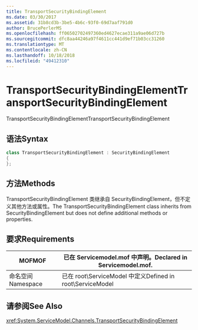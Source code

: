 ```yaml
---
title: TransportSecurityBindingElement
ms.date: 03/30/2017
ms.assetid: 31b8cd3b-3be5-4b6c-93f0-69d7aaf791d0
author: BrucePerlerMS
ms.openlocfilehash: ff06502702497360ed4627ecae311a9ae06d727b
ms.sourcegitcommit: dfc8aa44246a97f4611cc441d9ef71b03cc31260
ms.translationtype: MT
ms.contentlocale: zh-CN
ms.lasthandoff: 10/18/2018
ms.locfileid: "49412310"
---
```

# <a name="transportsecuritybindingelement"></a><span data-ttu-id="d7a9b-102">TransportSecurityBindingElement</span><span class="sxs-lookup"><span data-stu-id="d7a9b-102">TransportSecurityBindingElement</span></span>
<span data-ttu-id="d7a9b-103">TransportSecurityBindingElement</span><span class="sxs-lookup"><span data-stu-id="d7a9b-103">TransportSecurityBindingElement</span></span>  
  
## <a name="syntax"></a><span data-ttu-id="d7a9b-104">语法</span><span class="sxs-lookup"><span data-stu-id="d7a9b-104">Syntax</span></span>  
  
```csharp
class TransportSecurityBindingElement : SecurityBindingElement  
{  
};  
```  
  
## <a name="methods"></a><span data-ttu-id="d7a9b-105">方法</span><span class="sxs-lookup"><span data-stu-id="d7a9b-105">Methods</span></span>  
 <span data-ttu-id="d7a9b-106">TransportSecurityBindingElement 类继承自 SecurityBindingElement，但不定义其他方法或属性。</span><span class="sxs-lookup"><span data-stu-id="d7a9b-106">The TransportSecurityBindingElement class inherits from SecurityBindingElement but does not define additional methods or properties.</span></span>  
  
## <a name="requirements"></a><span data-ttu-id="d7a9b-107">要求</span><span class="sxs-lookup"><span data-stu-id="d7a9b-107">Requirements</span></span>  
  
|<span data-ttu-id="d7a9b-108">MOF</span><span class="sxs-lookup"><span data-stu-id="d7a9b-108">MOF</span></span>|<span data-ttu-id="d7a9b-109">已在 Servicemodel.mof 中声明。</span><span class="sxs-lookup"><span data-stu-id="d7a9b-109">Declared in Servicemodel.mof.</span></span>|  
|---------|-----------------------------------|  
|<span data-ttu-id="d7a9b-110">命名空间</span><span class="sxs-lookup"><span data-stu-id="d7a9b-110">Namespace</span></span>|<span data-ttu-id="d7a9b-111">已在 root\ServiceModel 中定义</span><span class="sxs-lookup"><span data-stu-id="d7a9b-111">Defined in root\ServiceModel</span></span>|  
  
## <a name="see-also"></a><span data-ttu-id="d7a9b-112">请参阅</span><span class="sxs-lookup"><span data-stu-id="d7a9b-112">See Also</span></span>  
 <xref:System.ServiceModel.Channels.TransportSecurityBindingElement>
